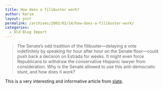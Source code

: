 ```yaml
---
title: How does a filibuster work?
author: Kerim
layout: post
permalink: /archives/2003/02/14/how-does-a-filibuster-work/
categories:
  - Old Blog Import
---
```


>   The Senate&#8217;s odd tradition of the filibuster&#8212;delaying a vote indefinitely by speaking for hour after hour on the Senate floor&#8212;could push back a decision on Estrada for weeks. It might even force Republicans to withdraw the conservative Hispanic lawyer from consideration. Why is the Senate allowed to use this anti-democratic stunt, and how does it work?


This is a very interesting and informative article from <a href="http://slate.msn.com/id/2078519/" onclick="_gaq.push(['_trackEvent', 'outbound-article', 'http://slate.msn.com/id/2078519/', 'slate']);" >slate</a>.

